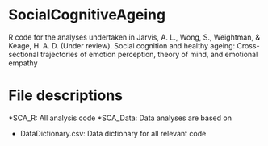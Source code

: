 # SocialCognitiveAgeing

R code for the analyses undertaken in Jarvis, A. L., Wong, S., Weightman, & Keage, H. A. D. (Under review). Social cognition and healthy ageing: Cross-sectional trajectories of emotion perception, theory of mind, and emotional empathy

# File descriptions
*SCA_R: All  analysis code
*SCA_Data: Data analyses are based on
* DataDictionary.csv: Data dictionary for all relevant code
